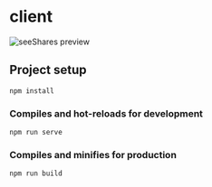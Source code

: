 # client

<!-- <p align="center"> -->
  <image src="https://github.com/alexgyllos/files/blob/master/seeSharesPreview.png" alt="seeShares preview">
<!-- </p> -->

## Project setup
```
npm install
```

### Compiles and hot-reloads for development
```
npm run serve
```

### Compiles and minifies for production
```
npm run build
```
